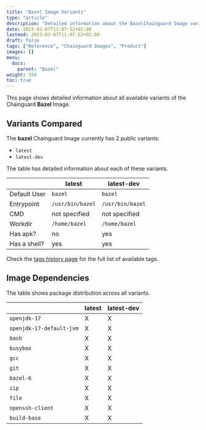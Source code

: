 ```yaml
---
title: "Bazel Image Variants"
type: "article"
description: "Detailed information about the BazelChainguard Image variants"
date: 2023-03-07T11:07:52+02:00
lastmod: 2023-03-07T11:07:52+02:00
draft: false
tags: ["Reference", "Chainguard Images", "Product"]
images: []
menu:
  docs:
    parent: "Bazel"
weight: 550
toc: true
---
```


This page shows detailed information about all available variants of the Chainguard **Bazel** Image.

## Variants Compared
The **bazel** Chainguard Image currently has 2 public variants: 

- `latest`
- `latest-dev`

The table has detailed information about each of these variants.

|              | latest           | latest-dev       |
|--------------|------------------|------------------|
| Default User | `bazel`          | `bazel`          |
| Entrypoint   | `/usr/bin/bazel` | `/usr/bin/bazel` |
| CMD          | not specified    | not specified    |
| Workdir      | `/home/bazel`    | `/home/bazel`    |
| Has apk?     | no               | yes              |
| Has a shell? | yes              | yes              |

Check the [tags history page](/chainguard/chainguard-images/reference/bazel/tags_history/) for the full list of available tags.
## Image Dependencies
The table shows package distribution across all variants.

|                          | latest | latest-dev |
|--------------------------|--------|------------|
| `openjdk-17`             | X      | X          |
| `openjdk-17-default-jvm` | X      | X          |
| `bash`                   | X      | X          |
| `busybox`                | X      | X          |
| `gcc`                    | X      | X          |
| `git`                    | X      | X          |
| `bazel-6`                | X      | X          |
| `zip`                    | X      | X          |
| `file`                   | X      | X          |
| `openssh-client`         | X      | X          |
| `build-base`             | X      | X          |
